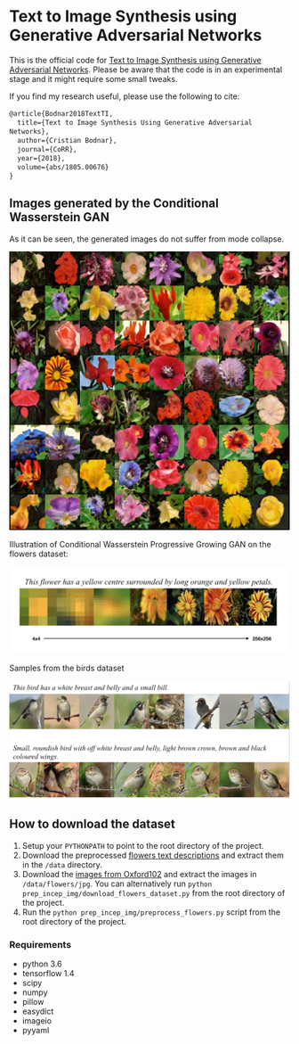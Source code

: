 # Text to Image Synthesis using Generative Adversarial Networks

This is the official code for [Text to Image Synthesis using Generative Adversarial Networks](https://arxiv.org/abs/1805.00676).
Please be aware that the code is in an experimental stage and it might require some small tweaks.

If you find my research useful, please use the following to cite:
```
@article{Bodnar2018TextTI,
  title={Text to Image Synthesis Using Generative Adversarial Networks},
  author={Cristian Bodnar},
  journal={CoRR},
  year={2018},
  volume={abs/1805.00676}
}
```


## Images generated by the Conditional Wasserstein GAN

As it can be seen, the generated images do not suffer from mode collapse.

![Sample from the flowers dataset](./img/sample_flowers.jpg)

Illustration of Conditional Wasserstein Progressive Growing GAN on the flowers dataset:

![Sample from the flowers dataset](./img/sample_flowers2.png)

Samples from the birds dataset

![Sample from the birds dataset](img/sample_birds.png)

## How to download the dataset

1. Setup your `PYTHONPATH` to point to the root directory of the project.
2. Download the preprocessed [flowers text descriptions](https://drive.google.com/file/d/0B3y_msrWZaXLaUc0UXpmcnhaVmM/view) 
and extract them in the `/data` directory.
3. Download the [images from Oxford102](http://www.robots.ox.ac.uk/~vgg/data/flowers/102/102flowers.tgz) 
and extract the images in `/data/flowers/jpg`. You can alternatively run `python prep_incep_img/download_flowers_dataset.py` from the 
root directory of the project.
4. Run the `python prep_incep_img/preprocess_flowers.py` script from the root directory of the project.

### Requirements

- python 3.6
- tensorflow 1.4
- scipy
- numpy
- pillow
- easydict
- imageio
- pyyaml

